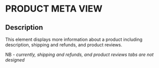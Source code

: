 # PRODUCT META VIEW

## Description

This element displays more information about a product including description, shipping and refunds, and product reviews.

NB - *currently, shipping and refunds, and product reviews tabs are not designed*
